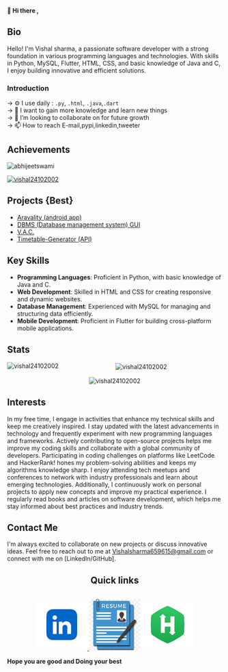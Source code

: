 <b>👋 Hi there ,</b>
<h2> Bio </h2>
<p>
  Hello! I'm Vishal sharma, a passionate software developer with a strong foundation in various programming languages and technologies. With skills in Python, MySQL, Flutter, HTML, CSS, and basic knowledge of Java and C, I enjoy building innovative and efficient solutions.
</p>

<b><h3> Introduction </h3></b> 
-> ⚙️ I use daily : <code>.py</code>, <code>.html</code>, <code>.java</code>,<code>.dart</code> <br>
-> 👀 I want to gain more knowledge and learn new things <br>
-> 💞️ I’m looking to collaborate on for future growth <br>
-> 📫 How to reach E-mail,pypi,linkedin,tweeter  <br>

<h2>Achievements</h2>

<p align="left"> <img src="https://komarev.com/ghpvc/?username=Vishal24102002&label=Profile%20views&color=0e75b6&style=flat" alt="abhijeetswami" /> </p>

<p align="left"> <a href="https://github.com/ryo-ma/github-profile-trophy"><img src="https://github-profile-trophy.vercel.app/?username=Vishal24102002" alt="vishal24102002" /></a> </p>

<h2>Projects {Best}</h2>
<ul>
  <li>
    <a href="">
    Aravality (android app)
    </a>
  </li>
  <li>
    <a href="">
    DBMS (Database management system) GUI
    </a>
  </li>
  <li>
    <a href="">
      V.A.C.
    </a>
  </li>
  <li>
    <a href="">
      Timetable-Generator (API)
    </a>
  </li>
</ul>

<h2>Key Skills</h2>

- **Programming Languages**: Proficient in Python, with basic knowledge of Java and C.
- **Web Development**: Skilled in HTML and CSS for creating responsive and dynamic websites.
- **Database Management**: Experienced with MySQL for managing and structuring data efficiently.
- **Mobile Development**: Proficient in Flutter for building cross-platform mobile applications.

<h2>Stats</h2>
   <p align="center"><img align="left" src="https://github-readme-stats.vercel.app/api/top-langs?username=vishal24102002&show_icons=true&locale=en&layout=compact" alt="vishal24102002" /></p>

<p align="center">&nbsp;<img align="center" src="https://github-readme-stats.vercel.app/api?username=vishal24102002&show_icons=true&locale=en" alt="vishal24102002" /></p>

<p align="center"><img align="center" src="https://github-readme-streak-stats.herokuapp.com/?user=vishal24102002&" alt="vishal24102002" /></p>


<h2>Interests</h2>

<p>
In my free time, I engage in activities that enhance my technical skills and keep me creatively inspired. I stay updated with the latest advancements in technology and frequently experiment with new programming languages and frameworks. Actively contributing to open-source projects helps me improve my coding skills and collaborate with a global community of developers. Participating in coding challenges on platforms like LeetCode and HackerRank! hones my problem-solving abilities and keeps my algorithms knowledge sharp. I enjoy attending tech meetups and conferences to network with industry professionals and learn about emerging technologies. Additionally, I continuously work on personal projects to apply new concepts and improve my practical experience. I regularly read books and articles on software development, which helps me stay informed about best practices and industry trends.
</p>

<h2>Contact Me</h2>

I'm always excited to collaborate on new projects or discuss innovative ideas. Feel free to reach out to me at Vishalsharma659615@gmail.com or connect with me on [LinkedIn/GitHub].

<h2 align="center">Quick links</h2>
<div style="display:flex;flex-direction: column;">
  <p align="center"> 
  <a href="https://www.linkedin.com/in/vishal-sharma-57018323b/">
    <img style="height:120px;" src="image/link.png">
  </a>
   <a href=""><img style="height:120px;" src="image/resu.jpeg"></a>
  <a href="https://www.hackerrank.com/profile/vishalsharma6591"><img style="height:120px;" src="image/hack.jpeg"></a>
  </p>
</div> 

<footer>
  <b>Hope you are good and Doing your best </b>
</footer>
